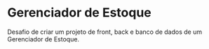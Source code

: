 # Gerenciador de Estoque
 Desafio de criar um projeto de front, back e banco de dados de um Gerenciador de Estoque.
